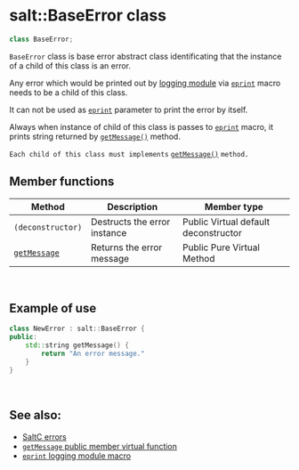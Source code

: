 # salt::BaseError class
```cpp
class BaseError;
```
`BaseError` class is base error abstract class identificating that the instance of a child of this class is an error.

Any error which would be printed out by [logging module](<logging-module-link-placeholder>) via [`eprint`](<eprint-link-placeholder>) macro needs to be a child of this class.

It can not be used as [`eprint`](<eprint-link-placeholder>) parameter to print the error by itself.

Always when instance of child of this class is passes to [`eprint`](<eprint-link-placeholder>) macro, it prints string returned by [`getMessage()`](BaseError/getMessage.md) method.

`Each child of this class must implements` [`getMessage()`](BaseError/getMessage.md) ```method.``` 
<br>

## Member functions
| Method | Description | Member type |
|--------|-------------|------------------|
| `(deconstructor)` | Destructs the error instance | Public Virtual default deconstructor |
| [`getMessage`](BaseError/getMessage.md) | Returns the error message | Public Pure Virtual Method |
<br>

## Example of use
```cpp
class NewError : salt::BaseError {
public:
    std::string getMessage() {
        return "An error message."
    }
}
```
<br>

## See also:
+ [SaltC errors](../README.md)
+ [`getMessage` public member virtual function](getMessage.md)
+ [`eprint` logging module macro](<eprint-link-placeholder>)